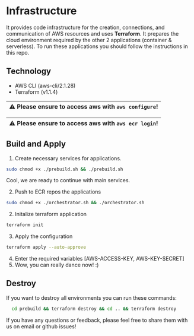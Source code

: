 # Infrastructure
It provides code infrastructure for the creation, connections, and communication of AWS resources and uses **Terraform**.
It prepares the cloud environment required by the other 2 applications (container & serverless).
To run these applications you should follow the instructions in this repo. 

## Technology
- AWS CLI (aws-cli/2.1.28)
- Terraform (v1.1.4)


| :warning: Please ensure to access aws with `aws configure`! |
| ----------------------------------------------------------- |

| :warning: Please ensure to access aws with `aws ecr login`! |
| ----------------------------------------------------------- |



## Build and Apply
1. Create necessary services for applications.
  ```sh
  sudo chmod +x ./prebuild.sh && ./prebuild.sh
  ````
  Cool, we are ready to continue with main services.

2. Push to ECR repos the applications 
  ```sh
  sudo chmod +x ./orchestrator.sh && ./orchestrator.sh
  ````
2. Initalize terraform application 
  ```sh
  terraform init
  ````
3. Apply the configuration
  ```sh
  terraform apply --auto-approve
  ````
4. Enter the required variables [AWS-ACCESS-KEY, AWS-KEY-SECRET]
5. Wow, you can really dance now! :) 


## Destroy
If you want to destroy all environments you can run these commands:
```sh
  cd prebuild && terraform destroy && cd .. && terraform destroy
```

If you have any questions or feedback, please feel free to share them with us on email or github issues!

